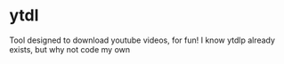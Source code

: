 # ytdl
Tool designed to download youtube videos, for fun!
I know ytdlp already exists, but why not code my own